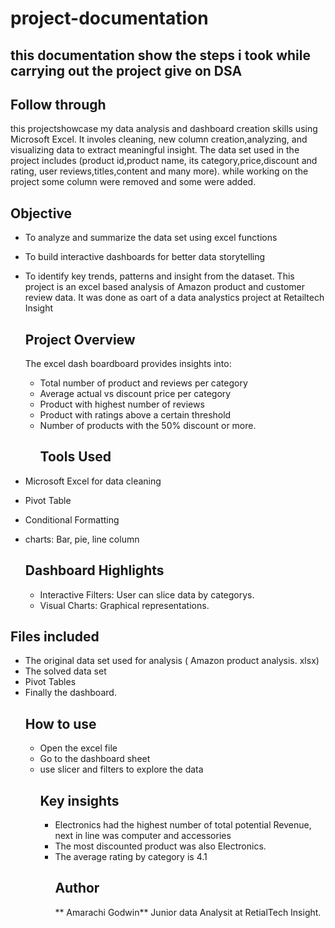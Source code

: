 # project-documentation
## this documentation show the steps i took while carrying out the project give on DSA
##  Follow through
this projectshowcase my data analysis and dashboard creation skills using Microsoft Excel. It involes cleaning, new column creation,analyzing, and visualizing data to extract meaningful insight. The data set used in the project includes (product id,product name, its category,price,discount and rating, user reviews,titles,content and many more).
while working on the project some column were removed and some were added.
## Objective
 - To analyze and summarize the data set using excel functions
 -  To build interactive dashboards for better data storytelling
 -  To identify key trends, patterns and insight from the dataset.
  This project is an excel based analysis of Amazon product and customer review data. It was done as oart of a data analystics project at Retailtech Insight
    ## Project Overview
    The excel dash boardboard provides insights into:
    - Total number of product and reviews per category
    - Average actual vs discount price per category
    - Product with highest number of reviews
    - Product with ratings above a certain threshold
    - Number of products with the 50% discount or more.
       ## Tools Used
  - Microsoft Excel for data cleaning
  - Pivot Table
  - Conditional Formatting
  - charts: Bar, pie, line column

      ## Dashboard Highlights
    - Interactive Filters: User can slice data by categorys.
    - Visual Charts: Graphical representations.

## Files included
-  The original data set used for analysis ( Amazon product analysis. xlsx)
-  The solved data set
-  Pivot Tables
-  Finally  the dashboard.
   ## How to use
   - Open  the excel file
   - Go to the dashboard sheet
   - use slicer and filters to explore the data
     ## Key insights
     - Electronics had the highest number of total potential Revenue, next in line was computer and accessories
     - The most discounted product was also Electronics.
     - The average rating by category is 4.1
       ## Author
       ** Amarachi Godwin**
       Junior data Analysit at RetialTech Insight.
       
     
    
